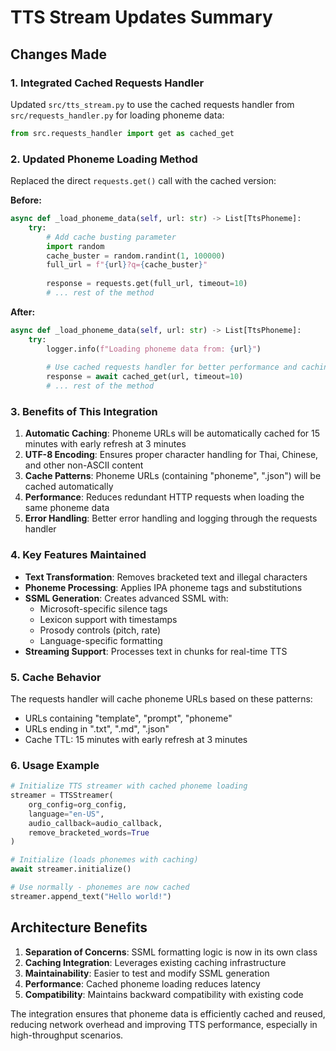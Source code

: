 # TTS Stream Updates Summary

## Changes Made

### 1. Integrated Cached Requests Handler

Updated `src/tts_stream.py` to use the cached requests handler from `src/requests_handler.py` for loading phoneme data:

```python
from src.requests_handler import get as cached_get
```

### 2. Updated Phoneme Loading Method

Replaced the direct `requests.get()` call with the cached version:

**Before:**
```python
async def _load_phoneme_data(self, url: str) -> List[TtsPhoneme]:
    try:
        # Add cache busting parameter
        import random
        cache_buster = random.randint(1, 100000)
        full_url = f"{url}?q={cache_buster}"
        
        response = requests.get(full_url, timeout=10)
        # ... rest of the method
```

**After:**
```python
async def _load_phoneme_data(self, url: str) -> List[TtsPhoneme]:
    try:
        logger.info(f"Loading phoneme data from: {url}")
        
        # Use cached requests handler for better performance and caching
        response = await cached_get(url, timeout=10)
        # ... rest of the method
```

### 3. Benefits of This Integration

1. **Automatic Caching**: Phoneme URLs will be automatically cached for 15 minutes with early refresh at 3 minutes
2. **UTF-8 Encoding**: Ensures proper character handling for Thai, Chinese, and other non-ASCII content
3. **Cache Patterns**: Phoneme URLs (containing "phoneme", ".json") will be cached automatically
4. **Performance**: Reduces redundant HTTP requests when loading the same phoneme data
5. **Error Handling**: Better error handling and logging through the requests handler

### 4. Key Features Maintained

- **Text Transformation**: Removes bracketed text and illegal characters
- **Phoneme Processing**: Applies IPA phoneme tags and substitutions
- **SSML Generation**: Creates advanced SSML with:
  - Microsoft-specific silence tags
  - Lexicon support with timestamps
  - Prosody controls (pitch, rate)
  - Language-specific formatting
- **Streaming Support**: Processes text in chunks for real-time TTS

### 5. Cache Behavior

The requests handler will cache phoneme URLs based on these patterns:
- URLs containing "template", "prompt", "phoneme"
- URLs ending in ".txt", ".md", ".json"
- Cache TTL: 15 minutes with early refresh at 3 minutes

### 6. Usage Example

```python
# Initialize TTS streamer with cached phoneme loading
streamer = TTSStreamer(
    org_config=org_config,
    language="en-US",
    audio_callback=audio_callback,
    remove_bracketed_words=True
)

# Initialize (loads phonemes with caching)
await streamer.initialize()

# Use normally - phonemes are now cached
streamer.append_text("Hello world!")
```

## Architecture Benefits

1. **Separation of Concerns**: SSML formatting logic is now in its own class
2. **Caching Integration**: Leverages existing caching infrastructure
3. **Maintainability**: Easier to test and modify SSML generation
4. **Performance**: Cached phoneme loading reduces latency
5. **Compatibility**: Maintains backward compatibility with existing code

The integration ensures that phoneme data is efficiently cached and reused, reducing network overhead and improving TTS performance, especially in high-throughput scenarios.
